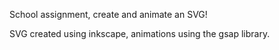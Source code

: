 School assignment, create and animate an SVG!

SVG created using inkscape, animations using the gsap library.
